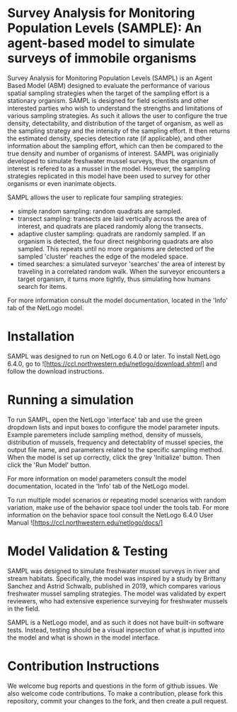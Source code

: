 # Survey Analysis for Monitoring Population Levels (SAMPLE): An agent-based model to simulate surveys of immobile organisms

Survey Analysis for Monitoring Population Levels (SAMPL) is an Agent Based Model (ABM) designed to evaluate the performance of various spatial sampling strategies when the target of the sampling effort is a stationary organism. SAMPL is designed for field scientists and other interested parties who wish to understand the strengths and limitations of various sampling strategies. As such it allows the user to configure the true density, detectability, and distribution of the target of organism, as well as the sampling strategy and the intensity of the sampling effort. It then returns the estimated density, species detection rate (if applicable), and other information about the sampling effort, which can then be compared to the true density and number of organisms of interest. SAMPL was originially developed to simulate freshwater mussel surveys, thus the organism of interest is refered to as a mussel in the model. However, the sampling strategies replicated in this model have been used to survey for other organisms or even inanimate objects. 

SAMPL allows the user to replicate four sampling strategies: 
- simple random sampling: random quadrats are sampled.
- transect sampling: transects are laid vertically across the area of interest, and quadrats are placed randomly along the transects.
- adaptive cluster sampling: quadrats are randomly sampled. If an organism is detected, the four direct neighboring quadrats are also sampled. This repeats until no more organisms are detected orf the sampled 'cluster' reaches the edge of the modeled space.
- timed searches: a simulated surveyor 'searches' the area of interest by traveling in a correlated random walk. When the surveyor encounters a target organism, it turns more tightly, thus simulating how humans search for items.

For more information consult the model documentation, located in the 'Info' tab of the NetLogo model.

# Installation

SAMPL was designed to run on NetLogo 6.4.0 or later. To install NetLogo 6.4.0, go to ![https://ccl.northwestern.edu/netlogo/download.shtml] and follow the download instructions.

# Running a simulation

To run SAMPL, open the NetLogo 'interface' tab and use the green dropdown lists and input boxes to configure the model parameter inputs. Example paremeters include sampling method, density of mussels, distribution of mussels, frequency and detectablity of mussel species, the output file name, and parameters related to the specific sampling method. When the model is set up correctly, click the grey 'Initialize' button. Then click the 'Run Model' button.

For more information on model parameters consult the model documentation, located in the 'Info' tab of the NetLogo model.

To run multiple model scenarios or repeating model scenarios with random variation, make use of the behavior space tool under the tools tab. For more information on the behavior space tool consult the NetLogo 6.4.0 User Manual ![https://ccl.northwestern.edu/netlogo/docs/]

# Model Validation & Testing

SAMPL was designed to simulate freshwater mussel surveys in river and stream habitats. Specifically, the model was inspired by a study by Brittany Sanchez and Astrid Schwalb, published in 2019, which compares various freshwater mussel sampling strategies. The model was validated by expert reviewers, who had extensive experience surveying for freshwater mussels in the field.

SAMPL is a NetLogo model, and as such it does not have built-in software tests. Instead, testing should be a visual inpsection of what is inputted into the model and what is shown in the model interface.

# Contribution Instructions

We welcome bug reports and questions in the form of github issues. We also welcome code contributions. To make a contribution, please fork this repository, commit your changes to the fork, and then create a pull request. 

